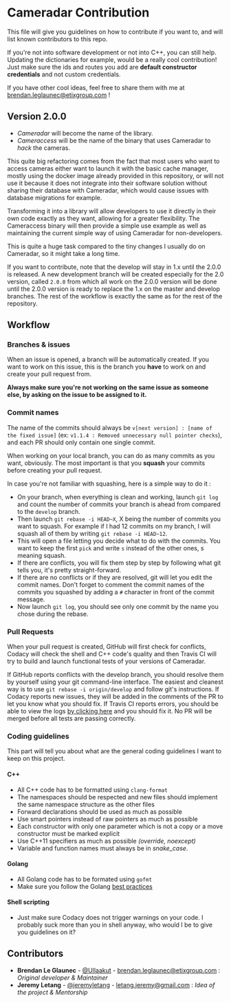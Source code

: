 # Cameradar Contribution

This file will give you guidelines on how to contribute if you want to, and will list known contributors to this repo.

If you're not into software development or not into C++, you can still help. Updating the dictionaries for example, would be a really cool contribution! Just make sure the ids and routes you add are **default constructor credentials** and not custom credentials.

If you have other cool ideas, feel free to share them with me at [brendan.leglaunec@etixgroup.com](mailto:brendan.leglaunec@etixgroup.com) !

## Version 2.0.0

- *Cameradar* will become the name of the library.
- *Cameraccess* will be the name of the binary that uses Cameradar to _hack_ the cameras.

This quite big refactoring comes from the fact that most users who want to access cameras either want to launch it with the basic cache manager, mostly using the docker image already provided in this repository, or will not use it because it does not integrate into their software solution without sharing their database with Cameradar, which would cause issues with database migrations for example.

Transforming it into a library will allow developers to use it directly in their own code exactly as they want, allowing for a greater flexibility. The Cameraccess binary will then provide a simple use example as well as maintaining the current simple way of using Cameradar for non-developers.

This is quite a huge task compared to the tiny changes I usually do on Cameradar, so it might take a long time.

If you want to contribute, note that the develop will stay in 1.x until the 2.0.0 is released. A new development branch will be created especially for the 2.0 version, called `2.0.0` from which all work on the 2.0.0 version will be done until the 2.0.0 version is ready to replace the 1.x on the master and develop branches. The rest of the workflow is exactly the same as for the rest of the repository.

## Workflow

### Branches & issues

When an issue is opened, a branch will be automatically created. If you want to work on this issue, this is the branch you **have** to work on and create your pull request from.

**Always make sure you're not working on the same issue as someone else, by asking on the issue to be assigned to it.**

### Commit names

The name of the commits should always be `v[next version] : [name of the fixed issue]` (ex: `v1.1.4 : Removed unnecessary null pointer checks`), and each PR should only contain one single commit.

When working on your local branch, you can do as many commits as you want, obviously. The most important is that you **squash** your commits before creating your pull request.

In case you're not familiar with squashing, here is a simple way to do it :

+ On your branch, when everything is clean and working, launch `git log` and count the number of commits your branch is ahead from compared to the `develop` branch.
+ Then launch `git rebase -i HEAD~X`, X being the number of commits you want to squash. For example if I had 12 commits on my branch, I will squash all of them by writing `git rebase -i HEAD~12`.
+ This will open a file letting you decide what to do with the commits. You want to keep the first `pick` and write `s` instead of the other ones, s meaning squash.
+ If there are conflicts, you will fix them step by step by following what git tells you, it's pretty straight-forward.
+ If there are no conflicts or if they are resolved, git will let you edit the commit names. Don't forget to comment the commit names of the commits you squashed by adding a `#` character in front of the commit message.
+ Now launch `git log`, you should see only one commit by the name you chose during the rebase.

### Pull Requests

When your pull request is created, GitHub will first check for conflicts, Codacy will check the shell and C++ code's quality and then Travis CI will try to build and launch functional tests of your versions of Cameradar.

If GitHub reports conflicts with the develop branch, you should resolve them by yourself using your git command-line interface. The easiest and cleanest way is to use `git rebase -i origin/develop` and follow git's instructions.
If Codacy reports new issues, they will be added in the comments of the PR to let you know what you should fix.
If Travis CI reports errors, you should be able to view the logs [by clicking here](https://travis-ci.org/EtixLabs/cameradar/builds) and you should fix it. No PR will be merged before all tests are passing correctly.

### Coding guidelines

This part will tell you about what are the general coding guidelines I want to keep on this project.

#### C++

+ All C++ code has to be formatted using `clang-format`
+ The namespaces should be respected and new files should implement the same namespace structure as the other files
+ Forward declarations should be used as much as possible
+ Use smart pointers instead of raw pointers as much as possible
+ Each constructor with only one parameter which is not a copy or a move constructor must be marked explicit
+ Use C++11 specifiers as much as possible *(override, noexcept)*
+ Variable and function names must always be in *snake_case*.

#### Golang

+ All Golang code has to be formated using `gofmt`
+ Make sure you follow the Golang [best practices](https://golang.org/doc/effective_go.html)

#### Shell scripting

+ Just make sure Codacy does not trigger warnings on your code. I probably suck more than you in shell anyway, who would I be to give you guidelines on it?

## Contributors

+ **Brendan Le Glaunec** - [@Ullaakut](https://github.com/Ullaakut) - brendan.leglaunec@etixgroup.com : *Original developer & Maintainer*
+ **Jeremy Letang** - [@jeremyletang](https://github.com/jeremyletang) - letang.jeremy@gmail.com : *Idea of the project & Mentorship*
